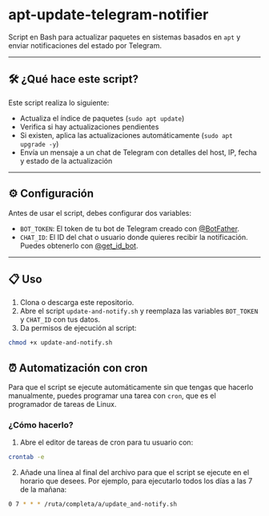 # apt-update-telegram-notifier

Script en Bash para actualizar paquetes en sistemas basados en `apt` y enviar notificaciones del estado por Telegram.

---

## 🛠️ ¿Qué hace este script?

Este script realiza lo siguiente:

- Actualiza el índice de paquetes (`sudo apt update`)
- Verifica si hay actualizaciones pendientes
- Si existen, aplica las actualizaciones automáticamente (`sudo apt upgrade -y`)
- Envía un mensaje a un chat de Telegram con detalles del host, IP, fecha y estado de la actualización

---

## ⚙️ Configuración

Antes de usar el script, debes configurar dos variables:

- `BOT_TOKEN`: El token de tu bot de Telegram creado con [@BotFather](https://t.me/BotFather).
- `CHAT_ID`: El ID del chat o usuario donde quieres recibir la notificación. Puedes obtenerlo con [@get_id_bot](https://t.me/get_id_bot).

---

## 📋 Uso

1. Clona o descarga este repositorio.
2. Abre el script `update-and-notify.sh` y reemplaza las variables `BOT_TOKEN` y `CHAT_ID` con tus datos.
3. Da permisos de ejecución al script:

```bash
chmod +x update-and-notify.sh
```
## ⏰ Automatización con cron

Para que el script se ejecute automáticamente sin que tengas que hacerlo manualmente, puedes programar una tarea con `cron`, que es el programador de tareas de Linux.

### ¿Cómo hacerlo?

1. Abre el editor de tareas de cron para tu usuario con:

```bash
crontab -e
```

2. Añade una línea al final del archivo para que el script se ejecute en el horario que desees. Por ejemplo, para ejecutarlo todos los días a las 7 de la mañana:

```bash
0 7 * * * /ruta/completa/a/update_and-notify.sh
```
